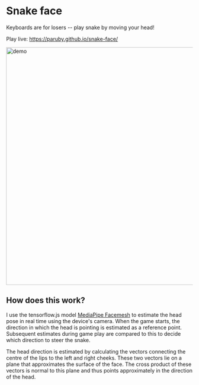 # Snake face

Keyboards are for losers -- play snake by moving your head! 

Play live: <a href="https://paruby.github.io/snake-face/">https://paruby.github.io/snake-face/</a>


<img src="demo.gif" alt="demo" style="width: 640px;"/>

## How does this work?

I use the tensorflow.js model <a href="https://github.com/tensorflow/tfjs-models/tree/master/facemesh">MediaPipe Facemesh</a> to estimate the head pose in real time using the device's camera. When the game starts, the direction in which the head is pointing is estimated as a reference point. Subsequent estimates during game play are compared to this to decide which direction to steer the snake.


The head direction is estimated by calculating the vectors connecting
the centre of the lips to the left and right cheeks. These two vectors lie
on a plane that approximates the surface of the face. The cross product of these
vectors is normal to this plane and thus points approximately in the direction
of the head.
